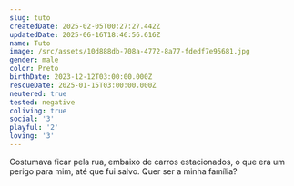 ```yaml
---
slug: tuto
createdDate: 2025-02-05T00:27:27.442Z
updatedDate: 2025-06-16T18:46:56.616Z
name: Tuto
image: /src/assets/10d888db-708a-4772-8a77-fdedf7e95681.jpg
gender: male
color: Preto
birthDate: 2023-12-12T03:00:00.000Z
rescueDate: 2025-01-15T03:00:00.000Z
neutered: true
tested: negative
coliving: true
social: '3'
playful: '2'
loving: '3'
---
```




Costumava ficar pela rua, embaixo de carros estacionados, o que era um perigo para mim, até que fui salvo. Quer ser a minha família?
